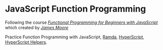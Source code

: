 # JavaScript Function Programming

Following the course [_Functional Programming for Beginners with JavaScript_](https://www.udemy.com/functional-programming-for-beginners-with-javascript) which created by [_James Moore_](https://knowthen.com)

Practice Function Programming with JavaScript, [Ramda](https://ramdajs.com), [HyperScript](https://github.com/hyperhype/hyperscript), [HyperScript Helpers](https://github.com/ohanhi/hyperscript-helpers).